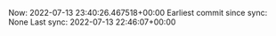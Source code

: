 Now: 2022-07-13 23:40:26.467518+00:00 Earliest commit since sync: None Last sync: 2022-07-13 22:46:07+00:00
